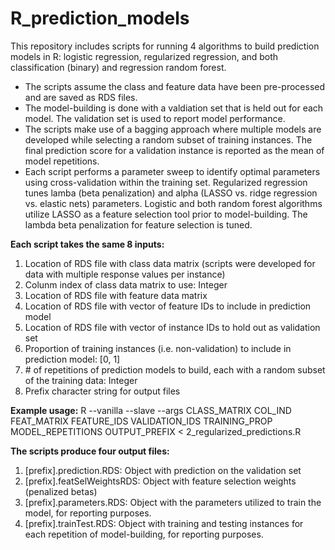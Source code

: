 # R_prediction_models

This repository includes scripts for running 4 algorithms to build prediction models in R: logistic regression, regularized regression, and both classification (binary) and regression random forest.

* The scripts assume the class and feature data have been pre-processed and are saved as RDS files.
* The model-building is done with a valdiation set that is held out for each model. The validation set is used to report model performance.
* The scripts make use of a bagging approach where multiple models are developed while selecting a random subset of training instances. The final prediction score for a validation instance is reported as the mean of model repetitions.
* Each script performs a parameter sweep to identify optimal parameters using cross-validation within the training set. Regularized regression tunes lamba (beta penalization) and alpha (LASSO vs. ridge regression vs. elastic nets) parameters. Logistic and both random forest algorithms utilize LASSO as a feature selection tool prior to model-building. The lambda beta penalization for feature selection is tuned.

**Each script takes the same 8 inputs:**
1) Location of RDS file with class data matrix (scripts were developed for data with multiple response values per instance)
2) Colunm index of class data matrix to use: Integer
3) Location of RDS file with feature data matrix
4) Location of RDS file with vector of feature IDs to include in prediction model
5) Location of RDS file with vector of instance IDs to hold out as validation set
6) Proportion of training instances (i.e. non-validation) to include in prediction model: [0, 1]
7) \# of repetitions of prediction models to build, each with a random subset of the training data: Integer
8) Prefix character string for output files

**Example usage:**
R --vanilla --slave --args CLASS_MATRIX COL_IND FEAT_MATRIX FEATURE_IDS VALIDATION_IDS TRAINING_PROP MODEL_REPETITIONS OUTPUT_PREFIX < 2_regularized_predictions.R

**The scripts produce four output files:**
1) [prefix].prediction.RDS: Object with prediction on the validation set
2) [prefix].featSelWeightsRDS: Object with feature selection weights (penalized betas)
3) [prefix].parameters.RDS: Object with the parameters utilized to train the model, for reporting purposes.
4) [prefix].trainTest.RDS: Object with training and testing instances for each repetition of model-building, for reporting purposes.
